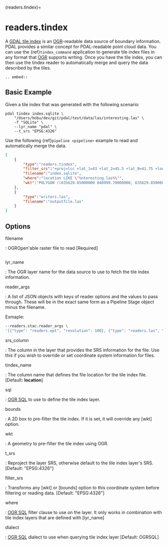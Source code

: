 (readers.tindex)=

# readers.tindex

A [GDAL tile index] is an [OGR]-readable data source of boundary information.
PDAL provides a similar concept for PDAL-readable point cloud data. You can use
the {ref}`tindex_command` application to generate tile index files in any
format that [OGR] supports writing. Once you have the tile index, you can then
use the tindex reader to automatically merge and query the data described by
the tiles.

```{eval-rst}
.. embed::

```

## Basic Example

Given a tile index that was generated with the following scenario:

```
pdal tindex index.sqlite \
    "/Users/hobu/dev/git/pdal/test/data/las/interesting.las" \
    -f "SQLite" \
    --lyr_name "pdal" \
    --t_srs "EPSG:4326"
```

Use the following {ref}`pipeline <pipeline>` example to read and automatically
merge the data.

```json
[
    {
        "type":"readers.tindex",
        "filter_srs":"+proj=lcc +lat_1=43 +lat_2=45.5 +lat_0=41.75 +lon_0=-120.5 +x_0=399999.9999999999 +y_0=0 +ellps=GRS80 +units=ft +no_defs",
        "filename":"index.sqlite",
        "where":"location LIKE \'%nteresting.las%\'",
        "wkt":"POLYGON ((635629.85000000 848999.70000000, 635629.85000000 853535.43000000, 638982.55000000 853535.43000000, 638982.55000000 848999.70000000, 635629.85000000 848999.70000000))"
    },
    {
        "type":"writers.las",
        "filename":"outputfile.las"
    }
]
```

## Options

filename

: OGROpen'able raster file to read \[Required\]

```{include} reader_opts.md
```

lyr_name

: The OGR layer name for the data source to use to
  fetch the tile index information.

reader_args

: A list of JSON objects with keys of reader options and the values to pass through.
  These will be in the exact same form as a Pipeline Stage object minus the filename.

  Exmaple:

```bash
--readers.stac.reader_args \
'[{"type": "readers.ept", "resolution": 100}, {"type": "readers.las", "nosrs": true}]'
```

srs_column

: The column in the layer that provides the SRS
  information for the file. Use this if you wish to
  override or set coordinate system information for
  files.

tindex_name

: The column name that defines the file location for
  the tile index file.
  \[Default: **location**\]

sql

: [OGR SQL] to use to define the tile index layer.

bounds

: A 2D box to pre-filter the tile index. If it is set,
  it will override any [wkt] option.

wkt

: A geometry to pre-filter the tile index using
  OGR.

t_srs

: Reproject the layer SRS, otherwise default to the
  tile index layer's SRS. \[Default: "EPSG:4326"\]

filter_srs

: Transforms any [wkt] or [bounds] option to this
  coordinate system before filtering or reading data.
  \[Default: "EPSG:4326"\]

where

: [OGR SQL] filter clause to use on the layer. It only
  works in combination with tile index layers that are
  defined with [lyr_name]

dialect

: [OGR SQL] dialect to use when querying tile index layer
  \[Default: OGRSQL\]

[gdal]: https://gdal.org
[gdal tile index]: https://gdal.org/en/latest/programs/gdaltindex.html
[ogr]: https://gdal.org/ogr/
[ogr sql]: https://gdal.org/en/latest/user/ogr_sql_dialect.html
